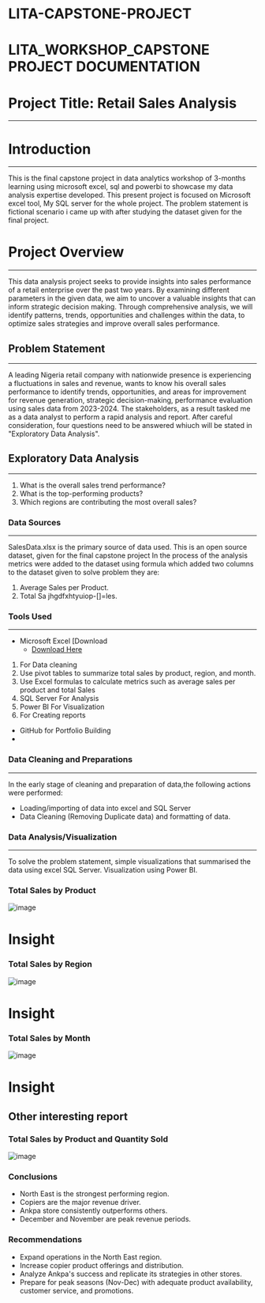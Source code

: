 # LITA-CAPSTONE-PROJECT
# LITA_WORKSHOP_CAPSTONE PROJECT DOCUMENTATION

# Project Title: Retail Sales Analysis 
---
# Introduction
---
This is the final capstone project in data analytics workshop of 3-months learning using microsoft excel, sql and powerbi to showcase my data analysis expertise developed. 
This present project is focused on Microsoft excel tool, My SQL server for the whole project. The problem statement is fictional scenario i came up with after studying the dataset given for the final project.

# Project Overview
---
This data analysis project seeks to provide insights into sales performance of a retail enterprise over the past two years. By examining different parameters in the given data, we aim to uncover a valuable insights that can inform strategic decision making. Through comprehensive analysis, we will identify patterns, trends, opportunities and challenges within the data, to optimize sales strategies and improve overall sales performance.

## Problem Statement
---
A leading Nigeria retail company with nationwide presence is experiencing a fluctuations in sales and revenue, wants to know his overall sales performance to identify trends, opportunities, and areas for improvement for revenue generation, strategic decision-making, performance evaluation using sales data from 2023-2024. The stakeholders, as
a result tasked me as a data analyst to perform a rapid analysis and report.
After careful consideration, four questions need to be answered whiuch will be stated in "Exploratory Data Analysis".

## Exploratory Data Analysis
---
1. What is the overall sales trend performance?
2. What is the top-performing products?
3. Which regions are contributing the most overall sales?

### Data Sources
---
SalesData.xlsx is the primary source of data used. This is an open source dataset, given for the final capstone project
In the process of the analysis  metrics were added to the dataset using formula which added two columns to the dataset given to solve problem they are:
1. Average Sales per Product.
2. Total Sa    jhgdfxhtyuiop-[]=les.

### Tools Used
---

- Microsoft Excel  [Download
   - [Download Here](https://Microsoft.com)
1. For Data cleaning
2. Use pivot tables to summarize total sales by product, region, and month.
3. Use Excel formulas to calculate metrics such as average sales per product and 
   total Sales
5. SQL Server For Analysis
6. Power BI For Visualization
7. For Creating reports
- GitHub for Portfolio Building
- 

### Data Cleaning and Preparations
---

In the early stage of cleaning and preparation of data,the following actions were performed:

- Loading/importing of data into excel and SQL Server
- Data Cleaning (Removing Duplicate data) and formatting of data.


### Data Analysis/Visualization
---
To solve the problem statement, simple visualizations that summarised the data using excel  SQL Server. Visualization using Power BI.

### Total Sales by Product
![image](https://github.com/user-attachments/assets/164c88d9-95a7-42a1-a13e-11cdcd1c331a)

# Insight

### Total Sales by Region
![image](https://github.com/user-attachments/assets/48bf1d8e-eed4-4330-839a-a1c53cceabf5)

# Insight

### Total Sales by Month
![image](https://github.com/user-attachments/assets/2da80490-9468-4187-9375-b7886e72cb87)


# Insight


## Other interesting report
### Total Sales by Product and Quantity Sold
![image](https://github.com/user-attachments/assets/71db1fb4-a3ee-4e68-a18d-66597bad316a)




### Conclusions
 - North East is the strongest performing region.
 - Copiers are the major revenue driver.
 - Ankpa store consistently outperforms others.
 - December and November are peak revenue periods.

### Recommendations 
  - Expand operations in the North East region.
  - Increase copier product offerings and distribution.
  - Analyze Ankpa's success and replicate its strategies in other stores.
  - Prepare for peak seasons (Nov-Dec) with adequate product availability, customer service, and promotions.
